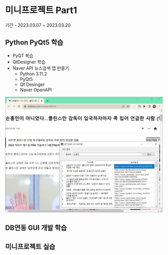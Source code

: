 # 미니프로젝트 Part1
기간 - 2023.03.07 ~ 2023.03.20

## Python PyQt5 학습
- PyQT 복습
- QtDesigner 학습
- Naver API 뉴스검색 앱 만들기
    - Python 3.11.2
    - PyQt5
    - Qt Desinger
    - Naver OpenAPI


<img src="https://raw.githubusercontent.com/hugoMGSung/miniprojects/main/images/naver_news2.png" width="780" />

## DB연동 GUI 개발 학습

## 미니프로젝트 실습